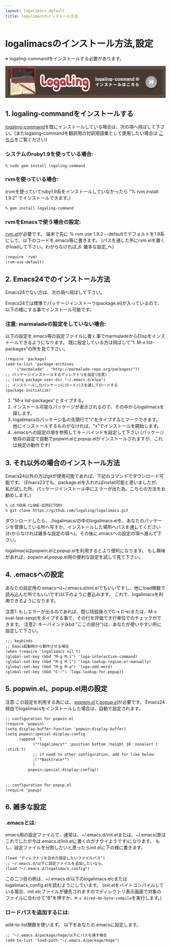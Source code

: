 ```yaml
---
layout: logalimacs_default
title: logalimacsのインストール方法
---
```


# logalimacsのインストール方法,設定


※ logaling-commandをインストールする必要があります。

<a href="/"><img src="/logalimacs/images/commonLogalingLink.png" width="550" height="100" alt="logaling-commandのインストールはこちら"></a>

## 1. logaling-commandをインストールする
[logaling-command](/about.html)を既にインストールしている場合は、次の項へ飛ばして下さい。(またlogaling-commandを翻訳用の対訳用語集として使用したい場合は
[こちら](/tutorial.html)をご覧ください)

### システムのruby1.9を使っている場合:

    % sudo gem install logaling-command

### rvmを使っている場合:
(rvmを使っていてruby1.9系をインストールしていなかったら "% rvm install 1.9.2" でインストールできます。)

    % gem install logaling-command

### rvmをEmacsで使う場合の設定:
[rvm.el](https://github.com/senny/rvm.el)が必要です。
端末で先に % rvm use 1.9.2 --defaultでデフォルトを1.9系にして、以下のコードを.emacs等に書きます。
(パスを通した所にrvm.elを置くかloadして下さい。わからなければ_6. 雑多な設定_へ)

	(require 'rvm)
	(rvm-use-default)

## 2. Emacs24でのインストール方法
Emacs24でない方は、次の項へ飛ばして下さい。

Emacs24では標準でパッケージインストーラ(package.el)が入っているので、
以下の様にする事でインストール可能です。

### 注意: marmaladeの設定をしていない場合:

以下の設定を.emacs等の設定ファイルに書く事でmarmaladeからElispをインストールできるようになります。
既に設定している方は飛ばして"1. M-x list-packages"の所を見て下さい。

    (require 'package)
    (add-to-list 'package-archives
        '("marmalade" . "http://marmalade-repo.org/packages/"))
    ;; パッケージインストールするディレクトリを指定(任意)
    ;; (setq package-user-dir "~/.emacs.d/elpa")
    ;; インストールしたパッケージにロードパスを通してロードする
    (package-initialize)


1. "M-x list-packages"とタイプする。
2. インストール可能なパッケージが表示されるので、その中からlogalimacsを探します。
3. logalimacsのパッケージ名の先頭行で"i"をタイプするとマークできます。
他にインストールするものがなければ、"x"でインストールを開始します。
4. .emacsへの設定の項を参照してキーバインドを設定して下さい
(パッケージ依存の設定で自動でpopwin.elとpopup.elがインストールされますが、これは規定の動作です)

## 3. それ以外の場合のインストール方法

Emacs24以外の方はgitが使用可能であれば、下記のコマンドでダウンロード可能です。
(Emacs23でも、package.elを入れればinstall可能と思いましたが、
私が試した所、パッケージインストール中にエラーが出た為、こちらの方法をお勧めします。)


    % cd YOUR-CLONE-DIRECTORY
    % git clone https://github.com/logaling/logalimacs.git

ダウンロードしたら、./logalimacs/の中のlogalimacs.elを、あなたのパッケージを管理している所へ写すか、インストールした場所へパスを通してください(わからなければ雑多な設定の項へ)。その後に.emacsへの設定の項へ進んで下さい。

logalimacsはpopwin.elとpopup.elを利用するとより便利になります。
もし興味があれば、popwin.el,popup.el用の便利な設定を試して見て下さい。

## 4. .emacsへの設定

あなたの設定用の.emacsへ(~/.emacs.d/init.elでもいいですし、他にload関数で読み込んだ所でもいいです)以下のように書込みます。
これで、logalimacsを利用できるようになります。

注意1: もしエラーが出るのであれば、閉じ括弧後ろでC-x C-e(または、M-x eval-last-sexp)をタイプする事で、その行を評価でき行単位でのチェックができます。
注意2: キーバインド(kbd "ここの部分")は、あなたが使いやすい所に設定して下さい。


	;;; keybinds
	;; Emacs起動時から動作させる場合
	(when (require 'logalimacs nil t)
	(global-set-key (kbd "M-g M-i") 'loga-interactive-command)
	(global-set-key (kbd "M-g M-l") 'loga-lookup-region-or-manually)
	(global-set-key (kbd "M-g M-a") 'loga-add-word)
	(global-set-key (kbd "C-:") 'loga-lookup-for-popup))


## 5. popwin.el、popup.el用の設定

注意:この設定を利用する為には、
[_popwin.el_](https://github.com/m2ym/popwin-el)と[_popup.el_](https://github.com/m2ym/popup-el)が必要です。
Emacs24経由でlogalimacsをインストールした場合は、自動で設定されます。

	;; configuration for popwin.el
	(require 'popwin)
	(setq display-buffer-function 'popwin:display-buffer)
	(setq popwin:special-display-config
	      (append '(
	            ("*logalimacs*" :position bottom :height 10 :noselect t :stick t)
	            ;; if need to other configuration, add for like below:
	            ;("*Backtrace*")
	            )
	          popwin:special-display-config))


	;; configuration for popup.el
	(require 'popup)


## 6. 雑多な設定

### .emacsとは:

emacs用の設定ファイルで、通常は、~/.emacs.d/init.elまたは、~/.emacs(昔はこれでしたが今は.emacs.d/init.elに書くのがナウイようです)になります。
もし、設定ファイルを分割したいと思ったらinit.elに下の様に書きます。

    (load "ディレクトリを含めた設定したいファイルパス")
    ;; ~/.emacs.d/以下に設定ファイルを追加したいなら、
    (load "~/.emacs.d/logalimacs_config")

この二つ目の例は、~/.emacs.d/以下のlogalimacs.elcまたはlogalimacs_config.elを読むようにしています。
(init.elをバイトコンパイルしている場合、init.elcファイルが優先されますのでディレクトリ表示画面で対象のファイルに合わせて"B"を押すか、`M-x dired-do-byte-compile`を実行します。)


### ロードパスを追加するには:

add-to-list関数を使います。
以下をあなたの.emacsに設定します。

    ;; "~/.emacs.d/package/hoge/以下にパスを通す場合
    (add-to-list 'load-path "~/.emacs.d/package/hoge")
